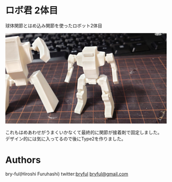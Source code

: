 ﻿# ロボ君  2体目

球体関節とはめ込み関節を使ったロボット2体目<br>

![robo2.jpg](robo2.jpg)

これもはめあわせがうまくいかなくて最終的に関節が接着剤で固定しました。
デザイン的には気に入ってるので後にType2を作りました。<br>



# Authors

bry-ful(Hiroshi Furuhashi)
twitter:[bryful](https://twitter.com/bryful)
bryful@gmail.com


